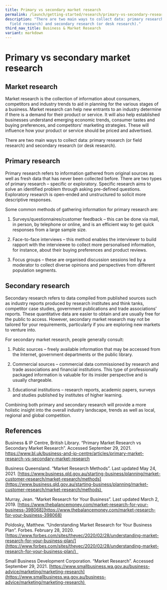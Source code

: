 ```yaml
---
title: Primary vs secondary market research
permalink: /launch/getting-started/research/primary-vs-secondary-research/
description: "There are two main ways to collect data: primary research (or
  field research) and secondary research (or desk research)."
third_nav_title: Business & Market Research
variant: markdown
---
```

# Primary vs secondary market research 

## Market research  

Market research is the collection of information about consumers, competitors and industry trends to aid in planning for the various stages of a business. Market research can help new entrants to an industry determine if there is a demand for their product or service. It will also help established businesses understand emerging economic trends, consumer tastes and buying preferences, and competitors' marketing strategies. These will influence how your product or service should be priced and advertised. 

There are two main ways to collect data: primary research (or field research) and secondary research (or desk research). 

## Primary research 

Primary research refers to information gathered from original sources as well as fresh data that has never been collected before. There are two types of primary research – specific or exploratory. Specific research aims to solve an identified problem through asking pre-defined questions. Exploratory research is open-ended and unstructured to solicit more descriptive responses.  

Some common methods of gathering information for primary research are: 

1.  Surveys/questionnaires/customer feedback – this can be done via mail, in person, by telephone or online, and is an efficient way to get quick responses from a large sample size. 
    
2.  Face-to-face interviews – this method enables the interviewer to build rapport with the interviewee to collect more personalised information, for instance, about their buying preferences and product reviews. 
    
3.  Focus groups – these are organised discussion sessions led by a moderator to collect diverse opinions and perspectives from different population segments. 
    

## Secondary research 

Secondary research refers to data compiled from published sources such as industry reports produced by research institutes and think tanks, competitor case studies, government publications and trade associations’ reports. These quantitative data are easier to obtain and are usually free for the public to access. However, secondary market research may not be tailored for your requirements, particularly if you are exploring new markets to venture into. 

For secondary market research, people generally consult: 

1.  Public sources – freely available information that may be accessed from the Internet, government departments or the public library. 
    
2.  Commercial sources – commercial data commissioned by research and trade associations and financial institutions. This type of professionally packaged information is valuable for its insider perspective and is usually chargeable.  
    
3.  Educational institutions – research reports, academic papers, surveys and studies published by institutes of higher learning. 
    

Combining both primary and secondary research will provide a more holistic insight into the overall industry landscape, trends as well as local, regional and global competition. 

## References 

Business & IP Centre, British Library. “Primary Market Research vs Secondary Market Research”. Accessed September 29, 2021. https://www.bl.uk/business-and-ip-centre/articles/primary-market-research-vs-secondary-market-research

Business Queensland. “Market Research Methods”. Last updated May 24, 2021. [https://www.business.qld.gov.au/starting-business/planning/market-customer-research/market-research/methods](https://www.business.qld.gov.au/starting-business/planning/market-customer-research/market-research/methods) 

Murray, Jean. “Market Research for Your Business”. Last updated March 2, 2019. [https://www.thebalancemoney.com/market-research-for-your-business-398068](https://www.thebalancemoney.com/market-research-for-your-business-398068)

Poldosky, Matthew. “Understanding Market Research for Your Business Plan”. Forbes. February 28, 2020. [https://www.forbes.com/sites/theyec/2020/02/28/understanding-market-research-for-your-business-plan/](https://www.forbes.com/sites/theyec/2020/02/28/understanding-market-research-for-your-business-plan/)  

Small Business Development Corporation. “Market Research”. Accessed September 29, 2021. [https://www.smallbusiness.wa.gov.au/business-advice/marketing/marketing-research](https://www.smallbusiness.wa.gov.au/business-advice/marketing/marketing-research) 
